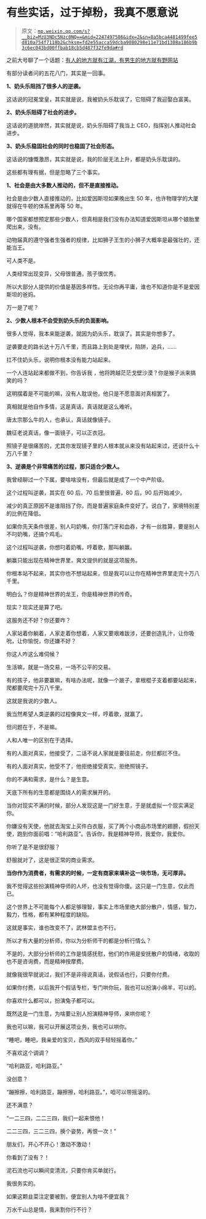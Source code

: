 # 有些实话，过于掉粉，我真不愿意说

> 原文：[`mp.weixin.qq.com/s?__biz=MzU3NDc5Nzc0NQ==&mid=2247497586&idx=2&sn=8a5bca4481499fee5d810a754f7118b2&chksm=fd2e55acca59dcba9080298e11e71bd1308a186b9b3c6ec043bd00ffbab18cb5d487f32fe9da#rd`](http://mp.weixin.qq.com/s?__biz=MzU3NDc5Nzc0NQ==&mid=2247497586&idx=2&sn=8a5bca4481499fee5d810a754f7118b2&chksm=fd2e55acca59dcba9080298e11e71bd1308a186b9b3c6ec043bd00ffbab18cb5d487f32fe9da#rd)

之前大号聊了一个话题：[有人的地方就有江湖，有男生的地方就有野网站](https://mp.weixin.qq.com/s?__biz=MzU0MjYwNDU2Mw==&mid=2247494937&idx=2&sn=ef70767c9f7c3a2536838fe808e9798d&chksm=fb1a8165cc6d0873a34c09bb87bb0aecf4f77503e3d81af602ced6804ece25a1aba58f347b57&token=1768338490&lang=zh_CN&scene=21#wechat_redirect)

有部分读者问的五花八门，其实是一回事。

**1、奶头乐阻挡了很多人的逆袭。** 

这话说的冠冕堂皇，其实就是说，我被奶头乐耽误了，它阻碍了我迎娶白富美。

**2、奶头乐阻碍了社会的进步。**

这话说的道貌岸然，其实就是说，奶头乐阻碍了我当上 CEO，指挥别人推动社会进步。

**3、奶头乐稳固社会的同时也稳固了社会形态。** 

这话说的慷慨激昂，其实就是说，我的阶层无法上升，都是奶头乐耽误的。

这些都有理有据，但是忽略了三个事实。

**1、社会是由大多数人推动的，但不是直接推动。**

社会是由少数人直接推动的，比如爱因斯坦如果晚出生 50 年，也许物理学的大厦就得在牛顿的体系里再等 50 年。

哪个国家都想预定那些少数人，但真相是我们没有办法知道爱因斯坦从哪个娘胎里爬出来，没有。

动物届真的遵守强者生强者的规律，比如狮子王生的小狮子大概率是最强壮的，还能当王。

可人类不是。

人类经常出现变异，父母很普通，孩子很优秀。

所以大部分人提供的价值是基因多样性。无论你再平庸，谁也不知道你是不是爱因斯坦的爸妈。

万一是了呢？

**2、少数人根本不会受到奶头乐的负面影响。** 

很多人觉得，我本来能逆袭，就因为奶头乐，耽误了。其实是你想多了。

逆袭要走的路长达十万八千里，而且路上到处是埋伏，陷阱，追兵，......

扛不住奶头乐，说明你根本没有能力站起来。

一个人连站起来都做不到，你告诉我 ，他将跨越茫茫戈壁沙漠？你是猴子派来搞笑的吗？

这明摆着是不可能的嘛，没有人耽误他，他只是不愿意面对真相罢了。

真相就是他自作多情，这是真话，真话就是这么难听。

唐太宗那么牛的人，也承认，真话就像镜子。

魏征老说真话，像一面镜子，可以正衣冠。

照镜子是很痛苦的，尤其你发现镜子里的人根本就从来没有站起来过，还谈什么十万八千里？

**3、逆袭是个非常痛苦的过程，那只适合少数人。** 

我曾经聊过一个下属，要啥啥没有，但最后就是成了一个中产阶级。

这个过程叫逆袭，其实在 60 后，70 后里很普遍，80 后，90 后开始减少。

减少的真正原因不是谁阻挡了你，而是普遍家庭条件变好了。说白了，家境特别差的比例在降低。

如果你先天条件很差，别人叼奶嘴，你打落门牙和血吞，才有一丝胜算，要是别人不叼奶嘴，还搞个鸡毛。

这个过程叫逆袭，你想叼着奶嘴，哼着歌，那叫躺赢。

躺赢只能出现在精神世界里，爽文提供的就是这项服务。

你根本站不起来，其实你也不想站起来，但是我可以让你在精神世界里走完十万八千里。

明白么？你是精神世界的龙王，你是精神世界的传奇。

现实？现实还是算了吧。

这服务还不好？你还要咋？

人家站着你躺着，人家走着你想着，人家又要艰难跋涉，还要创造乳汁，让你吸吮，让你愉悦，你还嫌不好？

你这人咋这么难伺候？

生活嘛，就是一场交易，一场不公平的交易。

有的孩子，他非要赢嘛，有啥办法呢，就像一个跛子，拿根棍子支着都要站起来，爬都要爬完十万八千里。

这就是我说的少数人。

我当然希望人类逆袭的过程像爽文一样，哼着歌，就赢了。

但问题在于，不是嘛。

人和人唯一的区别在于选择。

有的人面对真实，他接受了，二话不说人家就是要往前走，你拦都拦不住。

有的人面对真实，他受不了，他拒绝接受真实，拒绝照镜子。

你的不满和需求，是什么？是生意。

天底下所有的生意都是围绕人的需求展开的。

当你对现实不满的时候，部分人发现这是一门好生意，于是就虚拟一个现实满足你。

你嫌没有天使，他就去淘宝上买件白衣服，买了两个小商品市场里的翅膀，假扮天使，跑到你面前唱：“哈利路亚”。告诉你，我是精神导师，我爱你，我爱你。

你听了是不是很舒服？

舒服就对了，这是很正常的商业需求。

**当你作为消费者，有需求的时候，一定有商家来填补这一块市场，无可厚非。**

我不觉得这些扮演精神导师的人坏，也没有觉得你傻。这只是一门生意，仅此而已。

这个世界上不可能每个人都足够理智，事实上市场里绝大部分散户，情感，智力，毅力，性格，都有某种程度的缺陷。

这就是事实，谁也改变不了，武林盟主也不行。

所以才有大量的分析师，你以为分析师干的都是分析行情么？

不是的，大部分分析师的工作是情感抚慰，他们的作用是安抚散户的情绪，收取的也不是咨询费，而是精神按摩费。

就像我很早就说过，我们不是非得说真话，说假话也行，只要你付费。

如果你付费，以后我开个假话专栏，专门哄你玩，我也可以扮演小绵羊，可以的。

你喜欢什么都可以，扮演兔子都可以。

既然这是一门生意，为啥要让别人扮演精神导师，来哄你呢？

我也可以嘛，我可以开展这项业务，我也可以哄你。

“睡吧，睡吧，我亲爱的宝贝，西风的双手轻轻摇着你。”

不喜欢这个调调？

“哈利路亚，哈利路亚。”

没创意？

“蹦擦擦，哈利路亚，蹦擦擦，哈利路亚。”，咱可以带摇滚的。

还不满意？

“一二三四，二二三四，我们一起来恨他！

二二三四，三二三四，换个姿势，再恨一次！”

朋友们，开心不开心！激动不激动！

你看到了没有？！

泥石流也可以瞬间变清流，只要你肯买单就行。

我很务实的。

如果这颗韭菜注定要被割，便宜别人为啥不便宜我？

万水千山总是情，我来割你行不行？
